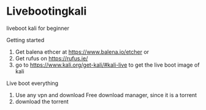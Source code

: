 # Livebootingkali
liveboot kali for beginner


Getting started

1. Get balena ethcer at https://www.balena.io/etcher
or
1. Get rufus on https://rufus.ie/
3. go to https://www.kali.org/get-kali/#kali-live to get the live boot image of kali

Live boot everything
1. Use any vpn and download Free download manager, since it is a torrent
2. download the torrent
